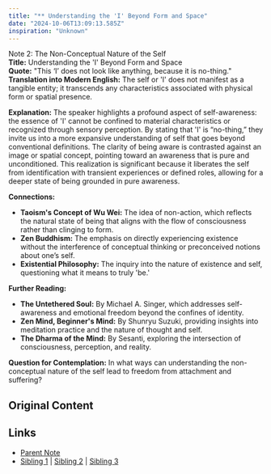 ```yaml
---
title: "** Understanding the 'I' Beyond Form and Space"
date: "2024-10-06T13:09:13.585Z"
inspiration: "Unknown"
---
```


  
Note 2: The Non-Conceptual Nature of the Self  
**Title:** Understanding the 'I' Beyond Form and Space  
**Quote:** "This ‘I’ does not look like anything, because it is no-thing."  
**Translation into Modern English:** The self or 'I' does not manifest as a tangible entity; it transcends any characteristics associated with physical form or spatial presence.  

**Explanation:** The speaker highlights a profound aspect of self-awareness: the essence of 'I' cannot be confined to material characteristics or recognized through sensory perception. By stating that 'I' is “no-thing,” they invite us into a more expansive understanding of self that goes beyond conventional definitions. The clarity of being aware is contrasted against an image or spatial concept, pointing toward an awareness that is pure and unconditioned. This realization is significant because it liberates the self from identification with transient experiences or defined roles, allowing for a deeper state of being grounded in pure awareness.  

**Connections:**  
- **Taoism's Concept of Wu Wei:** The idea of non-action, which reflects the natural state of being that aligns with the flow of consciousness rather than clinging to form.  
- **Zen Buddhism:** The emphasis on directly experiencing existence without the interference of conceptual thinking or preconceived notions about one’s self.  
- **Existential Philosophy:** The inquiry into the nature of existence and self, questioning what it means to truly 'be.'  

**Further Reading:**  
- **The Untethered Soul:** By Michael A. Singer, which addresses self-awareness and emotional freedom beyond the confines of identity.  
- **Zen Mind, Beginner's Mind:** By Shunryu Suzuki, providing insights into meditation practice and the nature of thought and self.  
- **The Dharma of the Mind:** By Sesanti, exploring the intersection of consciousness, perception, and reality.  

**Question for Contemplation:** In what ways can understanding the non-conceptual nature of the self lead to freedom from attachment and suffering?  


## Original Content



## Links

- [Parent Note](/parent-note.md)
- [Sibling 1](/zettel1.md) | [Sibling 2](/zettel2.md) | [Sibling 3](/zettel3.md)
